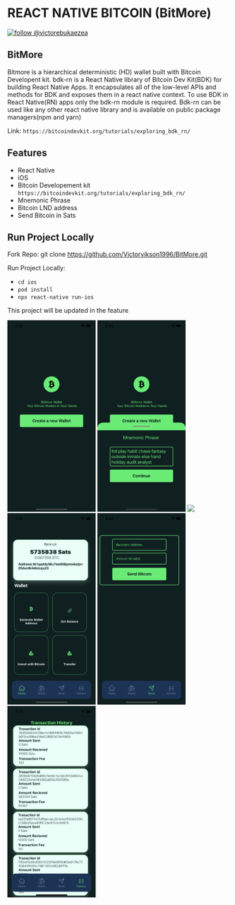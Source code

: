 # REACT NATIVE BITCOIN (BitMore)

[![follow @victorebukaezea](https://img.shields.io/twitter/follow/victorebukaezea.svg?style=for-the-badge&logo=TWITTER&logoColor=FFFFFF&labelColor=00aced&logoWidth=20&color=lightgray)](https://twitter.com/victorebukaezea)

## BitMore

Bitmore is a hierarchical deterministic (HD) wallet built with Bitcoin Developent kit. bdk-rn is a React Native library of Bitcoin Dev Kit(BDK) for building React Native Apps. It encapsulates all of the low-level APIs and methods for BDK and exposes them in a react native context. To use BDK in React Native(RN) apps only the bdk-rn module is required. Bdk-rn can be used like any other react native library and is available on public package managers(npm and yarn)

Link: `https://bitcoindevkit.org/tutorials/exploring_bdk_rn/`

## Features

- React Native
- iOS
- Bitcoin Developement kit `https://bitcoindevkit.org/tutorials/exploring_bdk_rn/`
- Mnemonic Phrase
- Bitcoin LND address
- Send Bitcoin in Sats

## Run Project Locally

Fork Repo: git clone https://github.com/Victorvikson1996/BitMore.git

Run Project Locally:

- `cd ios `
- `pod install`
- `npx react-native run-ios`

This project will be updated in the feature

<p float="left">
  <img src="screenshots/Image1.png?raw=true" width="200" />
  <img src="screenshots/Image2.png?raw=true" width="200" />
   <img src="screenshots/Imag3.png?raw=true" width="200" />
  <img src="screenshots/Image4.png?raw=true" width="200" />
   <img src="screenshots/Image5.png?raw=true" width="200" />
  <img src="screenshots/Image6.png?raw=true" width="200" />
</p>
